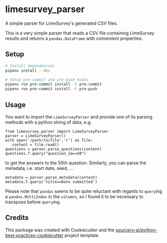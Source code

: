 # limesurvey_parser
A simple parser for LimeSurvey's generated CSV files.

This is a very simple parser that reads a CSV file containing LimeSurvey results
and returns a `pandas.DataFrame` with convenient properties.

## Setup
```sh
# Install dependencies
pipenv install --dev

# Setup pre-commit and pre-push hooks
pipenv run pre-commit install -t pre-commit
pipenv run pre-commit install -t pre-push
```

## Usage
You want to import the `LimeSurveyParser` and provide one of its parsing methods
with a python string of data, e.g.
```python3
from limesurvey_parser import LimeSurveyParser
parser = LimeSurveyParser()
with open('/path/to/file','r') as file:
   content = file.read()
questions = parser.parse_questions(content)
questions.T.query("question_id==50")
```
to get the answers to the 50th question. Similarly, you can parse the metadata,
i.e. start date, seed, ...
```python3
metadata = parser.parse_metadata(content)
metadata.T.query('title==Date submitted')
```
Please note that `pandas` seems to be quite reluctant with regards to `query`ing
a `pandas.MultiIndex` in the `columns`, so I found it to be necessary to
transpose before `query`ing.

## Credits
This package was created with Cookiecutter and the
[sourcery-ai/python-best-practices-cookiecutter](https://github.com/sourcery-ai/python-best-practices-cookiecutter)
project template.
